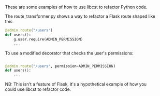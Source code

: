 These are some examples of how to use libcst to refactor Python code.

The route_transformer.py shows a way to refactor a Flask route shaped like this:


```python
@admin.route("/users")
def users():
    g.user.require(ADMIN_PERMISSION)
    ...
```

To use a modified decorator that checks the user's permissions:

```python

@admin.route("/users", permission=ADMIN_PERMISSION)
def users():
    ...
```

NB: This isn't a feature of Flask, it's a hypothetical example of how you could use libcst to refactor code.